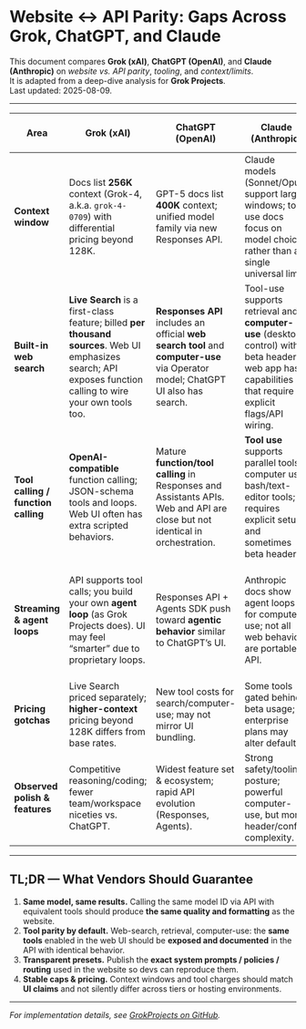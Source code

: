 # Website ↔︎ API Parity: Gaps Across Grok, ChatGPT, and Claude

This document compares **Grok (xAI)**, **ChatGPT (OpenAI)**, and **Claude (Anthropic)** on *website vs. API parity*, *tooling*, and *context/limits*.  
It is adapted from a deep-dive analysis for **Grok Projects**.  
Last updated: 2025-08-09.

---

| Area | **Grok (xAI)** | **ChatGPT (OpenAI)** | **Claude (Anthropic)** | What breaks parity in practice |
|---|---|---|---|---|
| **Context window** | Docs list **256K** context (Grok-4, a.k.a. `grok-4-0709`) with differential pricing beyond 128K. | GPT-5 docs list **400K** context; unified model family via new Responses API. | Claude models (Sonnet/Opus) support large windows; tool use docs focus on model choice rather than a single universal limit. | Vendors sometimes ship **different context caps** (or pricing tiers) between UI and API; third-party hosts may enforce **smaller caps** (e.g., 128K). |
| **Built-in web search** | **Live Search** is a first-class feature; billed **per thousand sources**. Web UI emphasizes search; API exposes function calling to wire your own tools too. | **Responses API** includes an official **web search tool** and **computer-use** via Operator model; ChatGPT UI also has search. | Tool-use supports retrieval and **computer-use** (desktop control) with beta headers; web app has capabilities that require explicit flags/API wiring. | **Tool availability & defaults differ**: the web app may auto-enable search/computer tools while the API requires explicit setup or billing. |
| **Tool calling / function calling** | **OpenAI-compatible** function calling; JSON-schema tools and loops. Web UI often has extra scripted behaviors. | Mature **function/tool calling** in Responses and Assistants APIs. Web and API are close but not identical in orchestration. | **Tool use** supports parallel tools, computer use, bash/text-editor tools; requires explicit setup and sometimes beta headers. | Web UIs often include **hidden system prompts & guardrails**; APIs expose raw tools but not the same presets, so outputs diverge. |
| **Streaming & agent loops** | API supports tool calls; you build your own **agent loop** (as Grok Projects does). UI may feel “smarter” due to proprietary loops. | Responses API + Agents SDK push toward **agentic behavior** similar to ChatGPT’s UI. | Anthropic docs show agent loops for computer-use; not all web behaviors are portable to API. | **Agent orchestration differences**: website runs **provider-managed loops**, API requires you to implement them, leading to divergence. |
| **Pricing gotchas** | Live Search priced separately; **higher-context** pricing beyond 128K differs from base rates. | New tool costs for search/computer-use; may not mirror UI bundling. | Some tools gated behind beta usage; enterprise plans may alter defaults. | **Billing & quotas** impact parity—web plans bundle features; APIs often **unbundle**. |
| **Observed polish & features** | Competitive reasoning/coding; fewer team/workspace niceties vs. ChatGPT. | Widest feature set & ecosystem; rapid API evolution (Responses, Agents). | Strong safety/tooling posture; powerful computer-use, but more header/config complexity. | Parity breaks when **features ship UI-first** and **API later** (or behind flags). |

---

## TL;DR — What Vendors Should Guarantee

1. **Same model, same results.** Calling the same model ID via API with equivalent tools should produce **the same quality and formatting** as the website.  
2. **Tool parity by default.** Web-search, retrieval, computer-use: the **same tools** enabled in the web UI should be **exposed and documented** in the API with identical behavior.  
3. **Transparent presets.** Publish the **exact system prompts / policies / routing** used in the website so devs can reproduce them.  
4. **Stable caps & pricing.** Context windows and tool charges should match **UI claims** and not silently differ across tiers or hosting environments.

---

*For implementation details, see [GrokProjects on GitHub](https://github.com/russell0/GrokProjects).*

